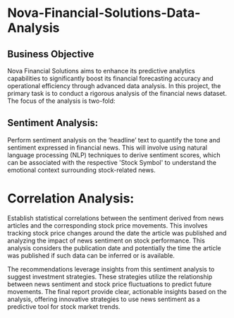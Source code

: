 # Nova-Financial-Solutions-Data-Analysis

## Business Objective

Nova Financial Solutions aims to enhance its predictive analytics capabilities to significantly boost its financial forecasting accuracy and operational efficiency through advanced data analysis. In this project, the primary task is to conduct a rigorous analysis of the financial news dataset. The focus of the analysis is two-fold:

## Sentiment Analysis:

Perform sentiment analysis on the ‘headline’ text to quantify the tone and sentiment expressed in financial news. This will involve using natural language processing (NLP) techniques to derive sentiment scores, which can be associated with the respective 'Stock Symbol' to understand the emotional context surrounding stock-related news.

# Correlation Analysis:

Establish statistical correlations between the sentiment derived from news articles and the corresponding stock price movements. This involves tracking stock price changes around the date the article was published and analyzing the impact of news sentiment on stock performance. This analysis considers the publication date and potentially the time the article was published if such data can be inferred or is available.

The recommendations leverage insights from this sentiment analysis to suggest investment strategies. These strategies utilize the relationship between news sentiment and stock price fluctuations to predict future movements. The final report provide clear, actionable insights based on the analysis, offering innovative strategies to use news sentiment as a predictive tool for stock market trends.
